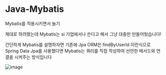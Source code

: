 # Java-Mybatis
Mybatis를 적용시키면서 놀기

제대로 하려했는데 Mybatis는 si 기업에서나 쓴다고 해서 그냥 대충만 만들어뒀습니다!

간단하게 Mybatis를 설명하자면 기존에 Jpa ORM은 findByUserId 이런식으로 Spring Data Jpa를 사용했다면 Mybatis는 쿼리를 직접 작성하여 선언한 메서드와 연결을 시켜주는 방식입니다

![image](https://github.com/user-attachments/assets/21f199f6-7944-4166-93dd-e94c0cc2454c)
